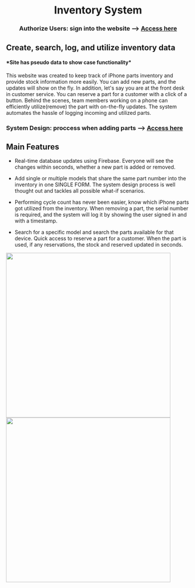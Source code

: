 <h1 align="center">Inventory System</h1>
<h3 align="center">Authorize Users: sign into the website --> <a target="_blank" href="https://inventory-system-fzihs39ra-harmonicvoid.vercel.app/signin">Access here</a> </h3>
<h2>Create, search, log, and utilize inventory data</h2>
<h4>*Site has pseudo data to show case functionality*</h4>
<P>This website was created to keep track of iPhone parts inventory and provide stock information more easily. You can add new parts, and the updates will show on the fly. In addition, let's say you are at the front desk in customer service. You can reserve a part for a customer with a click of a button. Behind the scenes, team members working on a phone can efficiently utilize(remove) the part with on-the-fly updates. The system automates the hassle of logging incoming and utilized parts.</p>

<h3>System Design: proccess when adding parts --> <a target="_blank" href="https://lucid.app/lucidchart/eb4a1605-9c44-4cc3-b7ec-05b3db669206/edit?viewport_loc=-779%2C-1625%2C5255%2C2716%2C0_0&invitationId=inv_fee6bf28-e465-47e9-bbb8-80470353930c">Access here</a></h3>


<h2>Main Features</h2>

<ul>
  <li> Real-time database updates using Firebase. Everyone will see the changes within seconds, whether a new part is added or removed.</li>
  <p></p>
  <li> Add single or multiple models that share the same part number into the inventory in one SINGLE FORM. The system design process is well thought out and tackles all possible what-if scenarios.</li>
  <p></p>
  <li> Performing cycle count has never been easier, know which iPhone parts got utilized from the inventory. When removing a part, the serial number is required, and the system will log it by showing the user signed in and with a timestamp.  </li>
   <p></p>
  <li> Search for a specific model and search the parts available for that device. Quick access to reserve a part for a customer. When the part is used, if any reservations, the stock and reserved updated in seconds. </li>
</ul>
<div>


<div >
 <img width="450" class="img" src="https://lh3.googleusercontent.com/Lf0Thcmi3XhMJxPyYvgi3hvCH-wiwX5v3AMLQnoUKtBKXNQk3sXyQg4Gu0Bbz1HzyHn54VILVSehiM_qpLBt5cH3cr2KdAjATI3OueSID3-_EeX4U98RFfiI_b0830r0lTtXNSg7j_aAFPoRdkwDDRREvF2YBwAHDEMOk_iJQzgUhO6K5IAV8gymc7yHufgtMlJLSwYjtyQZatjMkLEH0EOrL72GiY2qi2_sqtNYaL0oDLvSucTbMv2CNbVpHZT4cxZHW_GR8QQBPGb5jFm_cMpu0uUf14SJcIvoAw4RiIfI2z8xlXoIPJs0n-VyxSVyX3sEFMPEcI48bFf0-snznE4CV8yRmICWykmQn9GqisW_P2rtaCEsqhL0BYffQMCdkfMEJJADbbzkED19AVJLwWdtx_Ftot7u8wE4hFgguAYhaH7IhsQeTdDTQjcpMXRaCsoWnrpcTJAQ5byhxQlzdE-lgcKozq5PrqjFigz23rB7VtkUXwhyR9dgxl-R4Fr5JD9QPla-ZRMo58XjUFckp1o5I1S9U03B8xiF0NjSGndOFI4Ye_86FBuHLghgxvSsiSvz84mOHAYm5Bzbj3ESnMwvLHRucKieHMT3q4HVB_MWO0D6st9s5aS3pOc2M3LBI0UyRlC9E_UXX-aBJqmsMnyra-IS_8C4AYh0nBzRw6M81dzSbVOCTQDLbohDan8ky8PUi_1SRXUiFHWVhFQhPvjmX1_Zuxre7igp8neHi_1XTu_v3P4sD1pH199GDb8EcVw9_BlelYTJDQqXG-xERJUpYcFcxwltQ-kECS8PKhy8RZXyk-C8SUimdOXHJ81vOtDLSIphbstUItPFCzBVOm44aq39XV1y56-3trsF3IxPwRh0uMwgU4r9VmoYg0Q6yvguU4B9v_xhu-fbi9ViS13c8kMsRXJpU3gR89qOqsPi8ryBBiWtMmHK_4BjeEjggOWIWj-KgOLSBOwQxUb3-zJgmHG27RGSJJaFQhJKiRIypx_CaBUivuM=w1193-h1298-no?authuser=0" />
 <img width="450" class="img" src="https://lh3.googleusercontent.com/DVi2Vx391loplpdszpgzp93vfDPB24jxtDLJxuUhoiGKH-PanTdsx7BbxT_lY6xNtu5h5BU_nrdtOklOsxFY51T1KXdr5mPHzUHwMOGzewQhnymZEAeSWPsEuIkM7PCq5XCtu8SYk9-OW6pVUiWRvsTZPOUOp5y90bnofcanz9H5HF9EO80KnNZnZrYKoxNAL2-3WXn65R41hOpmdMMDYmhsNDM1t0Nv0gJ7jdpWsVzR4qNRNfTLADls2YryKaXi0SOjMJWxKi8JQh29RrSuynEeqxCbbwvyAzkcrfsNAlIVzIxQSJDJ5qv3RHoY1LWEtkpXGjh6lDh-EdH_0nNtHxYk4fi002MP2l40E6E3NL6aJ5bunUaS_RYoQ1gzk1KgTJjJ4eg2hjC2PxSjS7yETH7zCEVJYErslkZPaucJUftvc6lyUcZ-brYHtqygIRRo1EQebWGed4ZJBTnYCGkAvUCiQkMFqtEKzn704_jWXt5eEHjZ-S8obAQnVOGQ20SaXkiEcEHhkt4jlqgd6OCJ4euSQMy1S6r3oEVCX4ClR1xn8cS4vkygPxwIVzQ3djarTPeyd_Vpn138k19Bi1VYJnq4BFVeSKxJKGN1_mimNs78DHtAtFim_aH3mJIEDxKQaO-Q32Yisa_oJY4ASxNaio9w6L80pvKvCaRkygrLoioypKfAHoKi7eET7_B9UXImFx7lTQs7hz5SHz0N-Pv33vr5IM40X4saWdU1EIDIBa1rruofFlVxpv19V9V6Kn7szl80kvlbksiKFqMmMbdKxNpBAzLx_sul_cc9Qfo-X84sZnESJqMnyNYBdLlWehSB6d_j1rnDPpu64R2CRXnMqgv2qHhV3T52eoD2TrUObfUzlZzn06zvgx3r8kxHHEL_9gPze-8AE3a6P8TG6SBii78bvgE1PimjWf-f5dmJZPs8z1c4cVHCzX62VSbZq_GiFhl-Lhp0f3LktVvVvNHVeDndGP1Sjx967uuuABY6NJXQIgNubCazwEo=w1188-h1291-no?authuser=0" />
</div>



